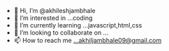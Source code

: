 - 👋 Hi, I’m @akhileshjambhale
- 👀 I’m interested in ...coding
- 🌱 I’m currently learning ...javascript,html,css
- 💞️ I’m looking to collaborate on ...
- 📫 How to reach me ...akhiljambhale09@gmail.com

<!---
akhileshjambhale/akhileshjambhale is a ✨ special ✨ repository because its `README.md` (this file) appears on your GitHub profile.
You can click the Preview link to take a look at your changes.
--->
